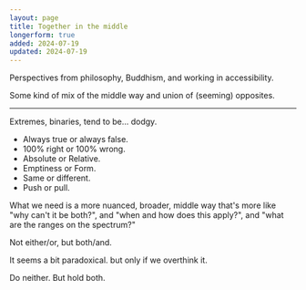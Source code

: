 ```yaml
---
layout: page
title: Together in the middle
longerform: true
added: 2024-07-19
updated: 2024-07-19
---
```


Perspectives from philosophy, Buddhism, and working in accessibility.

Some kind of mix of the middle way and union of (seeming) opposites.

---

Extremes, binaries, tend to be... dodgy.

- Always true or always false.
- 100% right or 100% wrong.
- Absolute or Relative.
- Emptiness or Form.
- Same or different.
- Push or pull.

What we need is a more nuanced, broader, middle way that's more like "why can't it be both?", and "when and how does this apply?", and "what are the ranges on the spectrum?"

Not either/or, but both/and.

It seems a bit paradoxical. but only if we overthink it.

Do neither. But hold both.